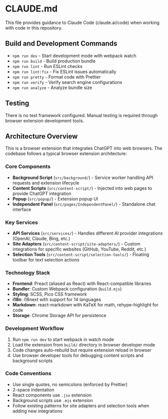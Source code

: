 # CLAUDE.md

This file provides guidance to Claude Code (claude.ai/code) when working with code in this repository.

## Build and Development Commands

- `npm run dev` - Start development mode with webpack watch
- `npm run build` - Build production bundle
- `npm run lint` - Run ESLint checks
- `npm run lint:fix` - Fix ESLint issues automatically
- `npm run pretty` - Format code with Prettier
- `npm run verify` - Verify search engine configurations
- `npm run analyze` - Analyze bundle size

## Testing
There is no test framework configured. Manual testing is required through browser extension development tools.

## Architecture Overview

This is a browser extension that integrates ChatGPT into web browsers. The codebase follows a typical browser extension architecture:

### Core Components
- **Background Script** (`src/background/`) - Service worker handling API requests and extension lifecycle
- **Content Scripts** (`src/content-script/`) - Injected into web pages to provide ChatGPT integration
- **Popup** (`src/popup/`) - Extension popup UI
- **Independent Panel** (`src/pages/IndependentPanel/`) - Standalone chat interface

### Key Services
- **API Services** (`src/services/`) - Handles different AI provider integrations (OpenAI, Claude, Bing, etc.)
- **Site Adapters** (`src/content-script/site-adapters/`) - Custom integrations for specific websites (GitHub, YouTube, Reddit, etc.)
- **Selection Tools** (`src/content-script/selection-tools/`) - Floating toolbar for text selection actions

### Technology Stack
- **Frontend**: Preact (aliased as React) with React-compatible libraries
- **Bundler**: Custom Webpack configuration (`build.mjs`)
- **Styling**: SCSS, Pico CSS framework
- **i18n**: i18next with support for 14 languages
- **Markdown**: react-markdown with KaTeX for math, rehype-highlight for code
- **Storage**: Chrome Storage API for persistence

### Development Workflow
1. Run `npm run dev` to start webpack in watch mode
2. Load the extension from `build/` directory in browser developer mode
3. Code changes auto-rebuild but require extension reload in browser
4. Use browser developer tools for debugging content scripts and background scripts

### Code Conventions
- Use single quotes, no semicolons (enforced by Prettier)
- 2-space indentation
- React components use `.jsx` extension
- Background scripts use `.mjs` extension
- Follow existing patterns for site adapters and selection tools when adding new integrations